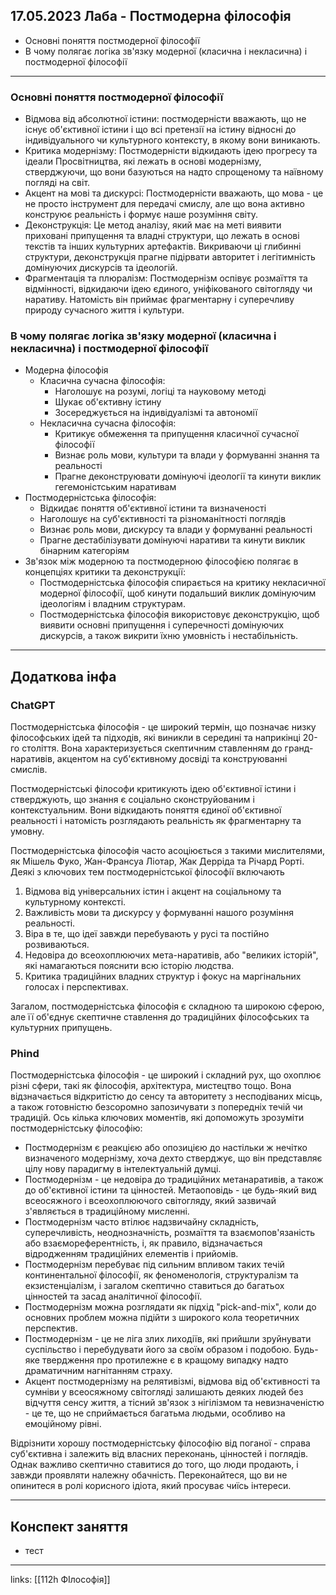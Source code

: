 ## 17.05.2023 Лаба - Постмодерна філософія

- Основні поняття постмодерної філософії
- В чому полягає логіка зв'язку модерної (класична і некласична) і постмодерної філософії

---

### Основні поняття постмодерної філософії

- Відмова від абсолютної істини: постмодерністи вважають, що не існує об'єктивної істини і що всі претензії на істину відносні до індивідуального чи культурного контексту, в якому вони виникають.
- Критика модернізму: Постмодерністи відкидають ідею прогресу та ідеали Просвітництва, які лежать в основі модернізму, стверджуючи, що вони базуються на надто спрощеному та наївному погляді на світ.
- Акцент на мові та дискурсі: Постмодерністи вважають, що мова - це не просто інструмент для передачі смислу, але що вона активно конструює реальність і формує наше розуміння світу.
- Деконструкція: Це метод аналізу, який має на меті виявити приховані припущення та владні структури, що лежать в основі текстів та інших культурних артефактів. Викриваючи ці глибинні структури, деконструкція прагне підірвати авторитет і легітимність домінуючих дискурсів та ідеологій.
- Фрагментація та плюралізм: Постмодернізм оспівує розмаїття та відмінності, відкидаючи ідею єдиного, уніфікованого світогляду чи наративу. Натомість він приймає фрагментарну і суперечливу природу сучасного життя і культури.

### В чому полягає логіка зв'язку модерної (класична і некласична) і постмодерної філософії

- Модерна філософія
  - Класична сучасна філософія:
    - Наголошує на розумі, логіці та науковому методі
    - Шукає об'єктивну істину
    - Зосереджується на індивідуалізмі та автономії
  - Некласична сучасна філософія:
    - Критикує обмеження та припущення класичної сучасної філософії
    - Визнає роль мови, культури та влади у формуванні знання та реальності
    - Прагне деконструювати домінуючі ідеології та кинути виклик гегемоністським наративам
- Постмодерністська філософія:
  - Відкидає поняття об'єктивної істини та визначеності
  - Наголошує на суб'єктивності та різноманітності поглядів
  - Визнає роль мови, дискурсу та влади у формуванні реальності
  - Прагне дестабілізувати домінуючі наративи та кинути виклик бінарним категоріям
- Зв'язок між модерною та постмодерною філософією полягає в концепціях критики та деконструкції:
  - Постмодерністська філософія спирається на критику некласичної модерної філософії, щоб кинути подальший виклик домінуючим ідеологіям і владним структурам.
  - Постмодерністська філософія використовує деконструкцію, щоб виявити основні припущення і суперечності домінуючих дискурсів, а також викрити їхню умовність і нестабільність.

---

## Додаткова інфа

### ChatGPT

Постмодерністська філософія - це широкий термін, що позначає низку філософських ідей та підходів, які виникли в середині та наприкінці 20-го століття. Вона характеризується скептичним ставленням до гранд-наративів, акцентом на суб'єктивному досвіді та конструюванні смислів.

Постмодерністські філософи критикують ідею об'єктивної істини і стверджують, що знання є соціально сконструйованим і контекстуальним. Вони відкидають поняття єдиної об'єктивної реальності і натомість розглядають реальність як фрагментарну та умовну.

Постмодерністська філософія часто асоціюється з такими мислителями, як Мішель Фуко, Жан-Франсуа Ліотар, Жак Дерріда та Річард Рорті. Деякі з ключових тем постмодерністської філософії включають

1. Відмова від універсальних істин і акцент на соціальному та культурному контексті.
2. Важливість мови та дискурсу у формуванні нашого розуміння реальності.
3. Віра в те, що ідеї завжди перебувають у русі та постійно розвиваються.
4. Недовіра до всеохоплюючих мета-наративів, або "великих історій", які намагаються пояснити всю історію людства.
5. Критика традиційних владних структур і фокус на маргінальних голосах і перспективах.

Загалом, постмодерністська філософія є складною та широкою сферою, але її об'єднує скептичне ставлення до традиційних філософських та культурних припущень.

### Phind

Постмодерністська філософія - це широкий і складний рух, що охоплює різні сфери, такі як філософія, архітектура, мистецтво тощо. Вона відзначається відкритістю до сенсу та авторитету з несподіваних місць, а також готовністю безсоромно запозичувати з попередніх течій чи традицій. Ось кілька ключових моментів, які допоможуть зрозуміти постмодерністську філософію:

- Постмодернізм є реакцією або опозицією до настільки ж нечітко визначеного модернізму, хоча дехто стверджує, що він представляє цілу нову парадигму в інтелектуальній думці.
- Постмодернізм - це недовіра до традиційних метанаративів, а також до об'єктивної істини та цінностей. Метаоповідь - це будь-який вид всеосяжного і всеохоплюючого світогляду, який зазвичай з'являється в традиційному мисленні.
- Постмодернізм часто втілює надзвичайну складність, суперечливість, неоднозначність, розмаїття та взаємопов'язаність або взаємореферентність, і, як правило, відзначається відродженням традиційних елементів і прийомів.
- Постмодернізм перебуває під сильним впливом таких течій континентальної філософії, як феноменологія, структуралізм та екзистенціалізм, і загалом скептично ставиться до багатьох цінностей та засад аналітичної філософії.
- Постмодернізм можна розглядати як підхід "pick-and-mix", коли до основних проблем можна підійти з широкого кола теоретичних перспектив.
- Постмодернізм - це не ліга злих лиходіїв, які прийшли зруйнувати суспільство і перебудувати його за своїм образом і подобою. Будь-яке твердження про протилежне є в кращому випадку надто драматичним нагнітанням страху.
- Акцент постмодернізму на релятивізмі, відмова від об'єктивності та сумніви у всеосяжному світогляді залишають деяких людей без відчуття сенсу життя, а тісний зв'язок з нігілізмом та невизначеністю - це те, що не сприймається багатьма людьми, особливо на емоційному рівні.

Відрізнити хорошу постмодерністську філософію від поганої - справа суб'єктивна і залежить від власних переконань, цінностей і поглядів. Однак важливо скептично ставитися до того, що люди продають, і завжди проявляти належну обачність. Переконайтеся, що ви не опинитеся в ролі корисного ідіота, який просуває чиїсь інтереси.

---

## Конспект заняття

- тест


---

links: [[112h ФІлософія]]

